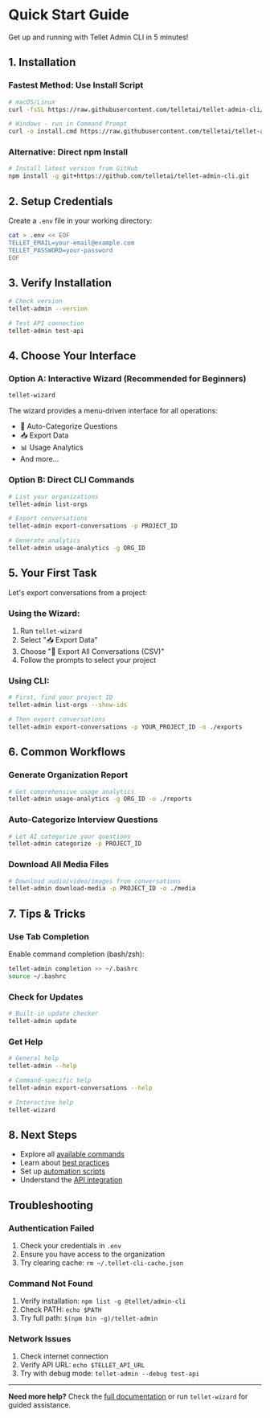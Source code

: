# Quick Start Guide

Get up and running with Tellet Admin CLI in 5 minutes!

## 1. Installation

### Fastest Method: Use Install Script
```bash
# macOS/Linux
curl -fsSL https://raw.githubusercontent.com/telletai/tellet-admin-cli/main/install.sh | bash

# Windows - run in Command Prompt
curl -o install.cmd https://raw.githubusercontent.com/telletai/tellet-admin-cli/main/install.cmd && install.cmd
```

### Alternative: Direct npm Install
```bash
# Install latest version from GitHub
npm install -g git+https://github.com/telletai/tellet-admin-cli.git
```

## 2. Setup Credentials

Create a `.env` file in your working directory:

```bash
cat > .env << EOF
TELLET_EMAIL=your-email@example.com
TELLET_PASSWORD=your-password
EOF
```

## 3. Verify Installation

```bash
# Check version
tellet-admin --version

# Test API connection
tellet-admin test-api
```

## 4. Choose Your Interface

### Option A: Interactive Wizard (Recommended for Beginners)

```bash
tellet-wizard
```

The wizard provides a menu-driven interface for all operations:
- 🤖 Auto-Categorize Questions
- 📥 Export Data
- 📊 Usage Analytics
- And more...

### Option B: Direct CLI Commands

```bash
# List your organizations
tellet-admin list-orgs

# Export conversations
tellet-admin export-conversations -p PROJECT_ID

# Generate analytics
tellet-admin usage-analytics -g ORG_ID
```

## 5. Your First Task

Let's export conversations from a project:

### Using the Wizard:

1. Run `tellet-wizard`
2. Select "📥 Export Data"
3. Choose "💬 Export All Conversations (CSV)"
4. Follow the prompts to select your project

### Using CLI:

```bash
# First, find your project ID
tellet-admin list-orgs --show-ids

# Then export conversations
tellet-admin export-conversations -p YOUR_PROJECT_ID -o ./exports
```

## 6. Common Workflows

### Generate Organization Report

```bash
# Get comprehensive usage analytics
tellet-admin usage-analytics -g ORG_ID -o ./reports
```

### Auto-Categorize Interview Questions

```bash
# Let AI categorize your questions
tellet-admin categorize -p PROJECT_ID
```

### Download All Media Files

```bash
# Download audio/video/images from conversations
tellet-admin download-media -p PROJECT_ID -o ./media
```

## 7. Tips & Tricks

### Use Tab Completion

Enable command completion (bash/zsh):
```bash
tellet-admin completion >> ~/.bashrc
source ~/.bashrc
```

### Check for Updates

```bash
# Built-in update checker
tellet-admin update
```

### Get Help

```bash
# General help
tellet-admin --help

# Command-specific help
tellet-admin export-conversations --help

# Interactive help
tellet-wizard
```

## 8. Next Steps

- Explore all [available commands](../commands/README.md)
- Learn about [best practices](best-practices.md)
- Set up [automation scripts](../examples/automation.md)
- Understand the [API integration](../api/README.md)

## Troubleshooting

### Authentication Failed

1. Check your credentials in `.env`
2. Ensure you have access to the organization
3. Try clearing cache: `rm ~/.tellet-cli-cache.json`

### Command Not Found

1. Verify installation: `npm list -g @tellet/admin-cli`
2. Check PATH: `echo $PATH`
3. Try full path: `$(npm bin -g)/tellet-admin`

### Network Issues

1. Check internet connection
2. Verify API URL: `echo $TELLET_API_URL`
3. Try with debug mode: `tellet-admin --debug test-api`

---

**Need more help?** Check the [full documentation](../INDEX.md) or run `tellet-wizard` for guided assistance.